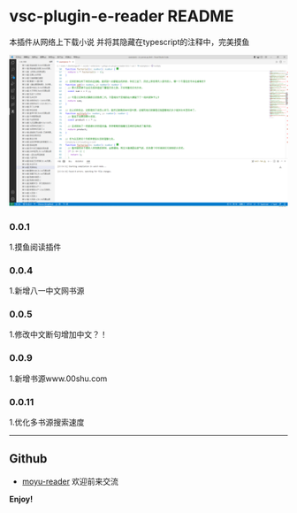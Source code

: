 # vsc-plugin-e-reader README

本插件从网络上下载小说 并将其隐藏在typescript的注释中，完美摸鱼

![参考示例](/static/images/example.png "参考示例")

### 0.0.1

1.摸鱼阅读插件

### 0.0.4

1.新增八一中文网书源

### 0.0.5

1.修改中文断句增加中文？！

### 0.0.9

1.新增书源www.00shu.com

### 0.0.11

1.优化多书源搜索速度

---

## Github

* [moyu-reader](https://github.com/surfaceyu/moyu-reader) 欢迎前来交流

**Enjoy!**
